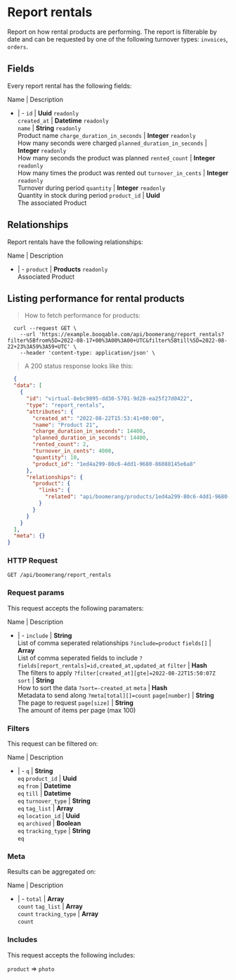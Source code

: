 # Report rentals

Report on how rental products are performing. The report is filterable by date and can be requested by one of the following turnover types: `invoices`, `orders`.

## Fields
Every report rental has the following fields:

Name | Description
- | -
`id` | **Uuid** `readonly`<br>
`created_at` | **Datetime** `readonly`<br>
`name` | **String** `readonly`<br>Product name
`charge_duration_in_seconds` | **Integer** `readonly`<br>How many seconds were charged
`planned_duration_in_seconds` | **Integer** `readonly`<br>How many seconds the product was planned
`rented_count` | **Integer** `readonly`<br>How many times the product was rented out
`turnover_in_cents` | **Integer** `readonly`<br>Turnover during period
`quantity` | **Integer** `readonly`<br>Quantity in stock during period
`product_id` | **Uuid**<br>The associated Product


## Relationships
Report rentals have the following relationships:

Name | Description
- | -
`product` | **Products** `readonly`<br>Associated Product


## Listing performance for rental products



> How to fetch performance for products:

```shell
  curl --request GET \
    --url 'https://example.booqable.com/api/boomerang/report_rentals?filter%5Bfrom%5D=2022-08-17+00%3A00%3A00+UTC&filter%5Btill%5D=2022-08-22+23%3A59%3A59+UTC' \
    --header 'content-type: application/json' \
```

> A 200 status response looks like this:

```json
  {
  "data": [
    {
      "id": "virtual-8ebc9895-dd30-5701-9d28-ea25f27d0422",
      "type": "report_rentals",
      "attributes": {
        "created_at": "2022-08-22T15:53:41+00:00",
        "name": "Product 21",
        "charge_duration_in_seconds": 14400,
        "planned_duration_in_seconds": 14400,
        "rented_count": 2,
        "turnover_in_cents": 4000,
        "quantity": 10,
        "product_id": "1ed4a299-80c6-4dd1-9680-86088145e6a8"
      },
      "relationships": {
        "product": {
          "links": {
            "related": "api/boomerang/products/1ed4a299-80c6-4dd1-9680-86088145e6a8"
          }
        }
      }
    }
  ],
  "meta": {}
}
```

### HTTP Request

`GET /api/boomerang/report_rentals`

### Request params

This request accepts the following paramaters:

Name | Description
- | -
`include` | **String**<br>List of comma seperated relationships `?include=product`
`fields[]` | **Array**<br>List of comma seperated fields to include `?fields[report_rentals]=id,created_at,updated_at`
`filter` | **Hash**<br>The filters to apply `?filter[created_at][gte]=2022-08-22T15:50:07Z`
`sort` | **String**<br>How to sort the data `?sort=-created_at`
`meta` | **Hash**<br>Metadata to send along `?meta[total][]=count`
`page[number]` | **String**<br>The page to request
`page[size]` | **String**<br>The amount of items per page (max 100)


### Filters

This request can be filtered on:

Name | Description
- | -
`q` | **String**<br>`eq`
`product_id` | **Uuid**<br>`eq`
`from` | **Datetime**<br>`eq`
`till` | **Datetime**<br>`eq`
`turnover_type` | **String**<br>`eq`
`tag_list` | **Array**<br>`eq`
`location_id` | **Uuid**<br>`eq`
`archived` | **Boolean**<br>`eq`
`tracking_type` | **String**<br>`eq`


### Meta

Results can be aggregated on:

Name | Description
- | -
`total` | **Array**<br>`count`
`tag_list` | **Array**<br>`count`
`tracking_type` | **Array**<br>`count`


### Includes

This request accepts the following includes:

`product` => 
`photo`







